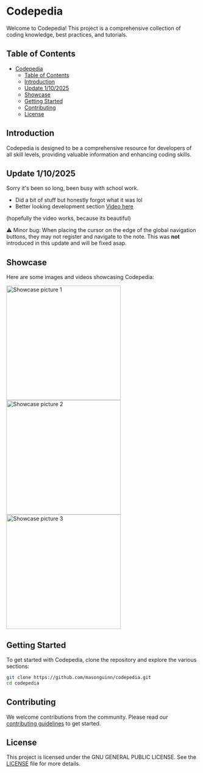 # Codepedia

Welcome to Codepedia! This project is a comprehensive collection of coding knowledge, best practices, and tutorials.

## Table of Contents

- [Codepedia](#codepedia)
  - [Table of Contents](#table-of-contents)
  - [Introduction](#introduction)
  - [Update 1/10/2025](#update-1102025)
  - [Showcase](#showcase)
  - [Getting Started](#getting-started)
  - [Contributing](#contributing)
  - [License](#license)

## Introduction

Codepedia is designed to be a comprehensive resource for developers of all skill levels, providing valuable information and enhancing coding skills.

## Update 1/10/2025
Sorry it's been so long, been busy with school work.
- Did a bit of stuff but honestly forgot what it was lol
- Better looking development section
[Video here](Config/Resources/20250111-0058-03.8214527.mp4)

(hopefully the video works, because its beautiful)



⚠️ Minor bug: When placing the cursor on the edge of the global navigation buttons, they may not register and navigate to the note. This was **not** introduced in this update and will be fixed asap.

## Showcase

Here are some images and videos showcasing Codepedia:

<img src="Config/Resources/showcase_pic01.png" alt="Showcase picture 1" width="300"/>

<img src="Config/Resources/showcase_pic02.png" alt="Showcase picture 2" width="300"/>

<img src="Config/Resources/showcase_pic03.png" alt="Showcase picture 3" width="300"/>

## Getting Started

To get started with Codepedia, clone the repository and explore the various sections:

```bash
git clone https://github.com/masonguinn/codepedia.git
cd codepedia
```

## Contributing

We welcome contributions from the community. Please read our [contributing guidelines](CONTRIBUTING.md) to get started.

## License

This project is licensed under the GNU GENERAL PUBLIC LICENSE. See the [LICENSE](LICENSE) file for more details.